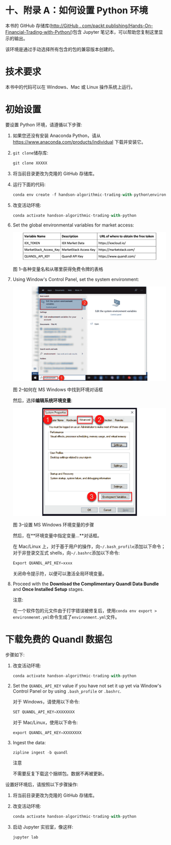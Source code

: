 # 十、附录 A：如何设置 Python 环境

本书的 GitHub 存储库([http://GitHub . com/packt publishing/Hands-On-Financial-Trading-with-Python/](http://github.com/PacktPublishing/Hands-On-Financial-Trading-with-Python/))包含 Jupyter 笔记本，可以帮助您复制这里显示的输出。

该环境是通过手动选择所有包含的包的兼容版本创建的。

# 技术要求

本书中的代码可以在 Windows、Mac 或 Linux 操作系统上运行。

# 初始设置

要设置 Python 环境，请遵循以下步骤:

1.  如果您还没有安装 Anaconda Python，请从 https://www.anaconda.com/products/individual 下载并安装它。
2.  `git clone`储存库:

    ```py
    git clone XXXXX
    ```

3.  将当前目录更改为克隆的 GitHub 存储库。
4.  运行下面的代码:

    ```py
    conda env create -f handson-algorithmic-trading-with-python\environment.yml -n handson-algorithmic-trading-with-python
    ```

5.  改变活动环境:

    ```py
    conda activate handson-algorithmic-trading-with-python
    ```

6.  Set the global environmental variables for market access:

    ![Figure 1 – Table of various variable names and where to obtain free token](img/Figure_1_Appendix_B15029.jpg)

    图 1–各种变量名和从哪里获得免费令牌的表格

7.  Using Window's Control Panel, set the system environment:

    ![Figure 2 – How to find the Environment dialog in MS Windows](img/Figure_2_Appendix_B15029.jpg)

    图 2–如何在 MS Windows 中找到环境对话框

    然后，选择**编辑系统环境变量**:

    ![Figure 3 – The steps for setting up a MS Windows environmental variable](img/Figure_3_Appendix_B15029.jpg)

    图 3–设置 MS Windows 环境变量的步骤

    然后，在**环境变量中指定变量...**对话框。

    在 Mac/Linux 上，对于基于用户的操作，向`~/.bash_profile`添加以下命令；对于非登录交互式 shells，向`~/.bashrc`添加以下命令:

    ```py
    Export QUANDL_API_KEY=xxxx
    ```

    关闭命令提示符，以便可以激活全局环境变量。

8.  Proceed with the **Download the Complimentary Quandl Data Bundle** and **Once Installed Setup** stages.

    注意:

    在一个软件包的元文件由于打字错误被修复后，使用`conda env export > environmenmt.yml`命令生成了`environment.yml`文件。

# 下载免费的 Quandl 数据包

步骤如下:

1.  改变活动环境:

    ```py
    conda activate handson-algorithmic-trading-with-python
    ```

2.  Set the `QUANDL_API_KEY` value if you have not set it up yet via Window's Control Panel or by using `.bash_profile` or `.bashrc`.

    对于 Windows，请使用以下命令:

    ```py
    SET QUANDL_API_KEY=XXXXXXXX
    ```

    对于 Mac/Linux，使用以下命令:

    ```py
    export QUANDL_API_KEY=XXXXXXXX
    ```

3.  Ingest the data:

    ```py
    zipline ingest -b quandl
    ```

    注意

    不需要反复下载这个捆绑包。数据不再被更新。

设置好环境后，请按照以下步骤操作:

1.  将当前目录更改为克隆的 GitHub 存储库。
2.  改变活动环境:

    ```py
    conda activate handson-algorithmic-trading-with-python
    ```

3.  启动 Jupyter 实验室，像这样:

    ```py
    jupyter lab 
    ```